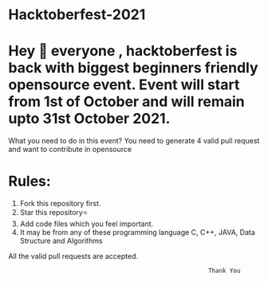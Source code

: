 # Hacktoberfest-2021


# Hey 👋 everyone , hacktoberfest is back with biggest beginners friendly opensource event. Event will start from 1st of October and will remain upto 31st October 2021.
What you need to do in this event?
You need to generate 4 valid pull request and want to contribute in opensource
# Rules:
1) Fork this repository first.
2) Star this repository⭐
3) Add code files which you feel important.
4) It may be from any of these programming language C, C++, JAVA, Data Structure and Algorithms

All the valid pull requests are accepted.


                                                            Thank You
